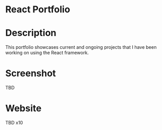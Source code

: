 # React Portfolio

# Description
This portfolio showcases current and ongoing projects that I have been working on using the React framework.

# Screenshot
TBD
# Website
TBD x10
